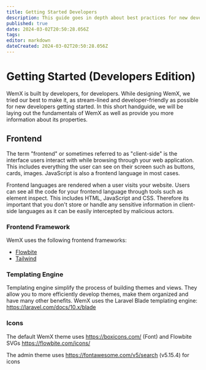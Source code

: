 ```yaml
---
title: Getting Started Developers
description: This guide goes in depth about best practices for new developers getting started with WemX
published: true
date: 2024-03-02T20:50:28.056Z
tags: 
editor: markdown
dateCreated: 2024-03-02T20:50:28.056Z
---
```


# Getting Started (Developers Edition)

WemX is built by developers, for developers. While designing WemX, we tried our best to make it, as stream-lined and developer-friendly as possible for new developers getting started. In this short handguide, we will be laying out the fundamentals of WemX as well as provide you more information about its properties.

## Frontend

The term "frontend" or sometimes referred to as "client-side" is the interface users interact with while browsing through your web application. This includes everything the user can see on their screen such as buttons, cards, images. JavaScript is also a frontend language in most cases.

Frontend languages are rendered when a user visits your website. Users can see all the code for your frontend language through tools such as element inspect. This includes HTML, JavaScript and CSS. Therefore its important that you don't store or handle any sensitive information in client-side languages as it can be easily intercepted by malicious actors.

### Frontend Framework

WemX uses the following frontend frameworks:
- [Flowbite](https://flowbite.com/)
- [Tailwind](https://tailwindcss.com/)

### Templating Engine

Templating engine simplify the process of building themes and views. They allow you to more efficiently develop themes, make them organized and have many other benefits. WemX uses the Laravel Blade templating engine: https://laravel.com/docs/10.x/blade

### Icons

The default WemX theme uses https://boxicons.com/ (Font) and Flowbite SVGs https://flowbite.com/icons/

The admin theme uses https://fontawesome.com/v5/search (v5.15.4) for icons